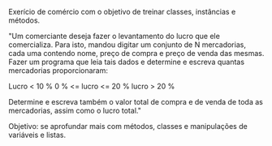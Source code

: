 Exerício de comércio com o objetivo de treinar classes, instâncias e métodos. 

"Um comerciante deseja fazer o levantamento do lucro que ele comercializa. Para isto, mandou digitar um conjunto de N mercadorias, cada uma contendo nome, preço de compra e preço de venda das mesmas. Fazer um programa que leia tais dados e determine e escreva quantas mercadorias proporcionaram:

Lucro < 10 %
0 % <= lucro <= 20 %
lucro > 20 %

Determine e escreva também o valor total de compra e de venda de toda as mercadorias, assim como o lucro total."

Objetivo: se aprofundar mais com métodos, classes e manipulações de variáveis e listas. 
